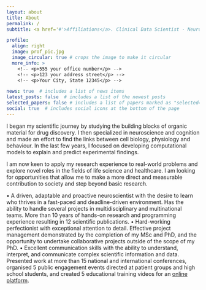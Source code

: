 ```yaml
---
layout: about
title: About
permalink: /
subtitle: <a href='#'>Affiliations</a>. Clinical Data Scientist · Neuroscientist · Science Communicator

profile:
  align: right
  image: prof_pic.jpg
  image_circular: true # crops the image to make it circular
  more_info: >
    <!-- <p>555 your office number</p> -->
    <!-- <p>123 your address street</p> -->
    <!-- <p>Your City, State 12345</p> -->

news: true  # includes a list of news items
latest_posts: false  # includes a list of the newest posts
selected_papers: false # includes a list of papers marked as "selected={true}"
social: true  # includes social icons at the bottom of the page
---
```


I began my scientific journey by studying the building blocks of organic material for drug discovery. I then specialized in neuroscience and cognition and made an effort to find the links between cell biology, physiology and behaviour. In the last few years, I focused on developing computational models to explain and predict experimental findings.

I am now keen to apply my research experience to real-world problems and explore novel roles in the fields of life science and healthcare. I am looking for opportunities that allow me to make a more direct and measurable contribution to society and step beyond basic research.

• A driven, adaptable and proactive neuroscientist with the desire to learn who thrives in a fast-paced and deadline-driven environment. Has the ability to handle several projects in multidisciplinary and multinational teams. More than 10 years of hands-on research and programming experience resulting in 12 scientific publications.
• Hard-working perfectionist with exceptional attention to detail. Effective project management demonstrated by the completion of my MSc and PhD, and the opportunity to undertake collaborative projects outside of the scope of my PhD.
• Excellent communication skills with the ability to understand, interpret, and communicate complex scientific information and data. Presented work at more than 15 national and international conferences, organised 5 public engagement events directed at patient groups and high school students, and created 5 educational training videos for an [online platform](https://training.incf.org/course/open-data-neuroscience-data-sharing-ebrains).
